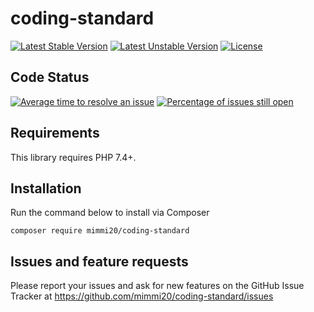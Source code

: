# coding-standard

[![Latest Stable Version](https://poser.pugx.org/mimmi20/coding-standard/v/stable?format=flat-square)](https://packagist.org/packages/mimmi20/coding-standard)
[![Latest Unstable Version](https://poser.pugx.org/mimmi20/coding-standard/v/unstable?format=flat-square)](https://packagist.org/packages/mimmi20/coding-standard)
[![License](https://poser.pugx.org/mimmi20/coding-standard/license?format=flat-square)](https://packagist.org/packages/mimmi20/coding-standard)

## Code Status

[![Average time to resolve an issue](http://isitmaintained.com/badge/resolution/mimmi20/coding-standard.svg)](http://isitmaintained.com/project/mimmi20/coding-standard "Average time to resolve an issue")
[![Percentage of issues still open](http://isitmaintained.com/badge/open/mimmi20/coding-standard.svg)](http://isitmaintained.com/project/mimmi20/coding-standard "Percentage of issues still open")

## Requirements

This library requires PHP 7.4+.

## Installation

Run the command below to install via Composer

```shell
composer require mimmi20/coding-standard
```

## Issues and feature requests

Please report your issues and ask for new features on the GitHub Issue Tracker
at https://github.com/mimmi20/coding-standard/issues
